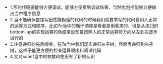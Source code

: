+ 1.写的代码要能够方便调试，能够方便看到调试结果，当然也包括能够方便输出当中程序信息
+ 2.当不能确保直接写出性能极佳的代码的时候我们就要求写的代码要用人正常的运算方式和顺序，比如7e当中的循环顺序是看着是倒着来的，但是从递归的bottom-up的实现运算的角度来说却是按照人的正常运算符方向从左到右逐步进行的
+ 3.注意递归的先后顺序，在7e当中我们现实递归左子树，然后再递归到右子树，这样子能更方便的检查运算顺序和调试代码
+ 4.又对scanf当中的参数和使用有了新的认识